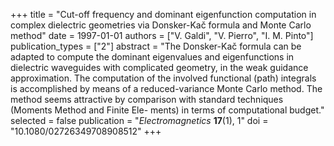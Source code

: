 +++
title = "Cut-off frequency and dominant eigenfunction computation in complex dielectric geometries via Donsker-Kač formula and Monte Carlo method"
date = 1997-01-01
authors = ["V. Galdi", "V. Pierro", "I. M. Pinto"]
publication_types = ["2"]
abstract = "The Donsker-Kač formula can be adapted to compute the dominant eigenvalues and eigenfunctions in dielectric waveguides with complicated geometry, in the weak guidance approximation. The computation of the involved functional (path) integrals is accomplished by means of a reduced-variance Monte Carlo method. The method seems attractive by comparison with standard techniques (Moments Method and Finite Ele- ments) in terms of computational budget."
selected = false
publication = "*Electromagnetics* **17**(1), 1"
doi = "10.1080/02726349708908512"
+++
